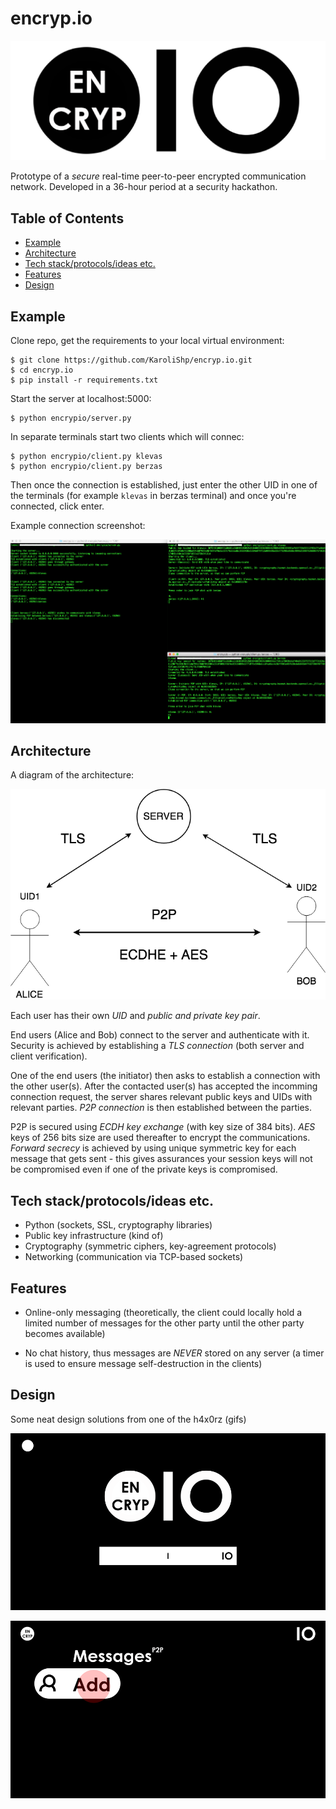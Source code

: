 # encryp.io

<p align="center"><img src="design/logo.png"></p>

Prototype of a *secure* real-time peer-to-peer encrypted communication network. Developed in a 36-hour period at a security hackathon.

## Table of Contents

- [Example](#Example)
- [Architecture](#Architecture)
- [Tech stack/protocols/ideas etc.](#Tech-stack/protocols/ideas-etc.)
- [Features](#Features)
- [Design](#Design)

## Example

Clone repo, get the requirements to your local virtual environment:

```
$ git clone https://github.com/KaroliShp/encryp.io.git
$ cd encryp.io
$ pip install -r requirements.txt
```

Start the server at localhost:5000:

```
$ python encrypio/server.py
```

In separate terminals start two clients which will connec:

```
$ python encrypio/client.py klevas
$ python encrypio/client.py berzas
```

Then once the connection is established, just enter the other UID in one of the terminals (for example `klevas` in berzas terminal) and once you're connected, click enter.

Example connection screenshot:

<p align="center"><img src="design/example.png"></p>

## Architecture

A diagram of the architecture:

<p align="center"><img src="design/architecture.png"></p>

Each user has their own *UID* and *public and private key pair*.

End users (Alice and Bob) connect to the server and authenticate with it. Security is achieved by establishing a *TLS connection* (both server and client verification).

One of the end users (the initiator) then asks to establish a connection with the other user(s). After the contacted user(s) has accepted the incomming connection request, the server shares relevant public keys and UIDs with relevant parties. *P2P connection* is then established between the parties.

P2P is secured using *ECDH key exchange* (with key size of 384 bits). *AES* keys of 256 bits size are used thereafter to encrypt the communications. *Forward secrecy* is achieved by using unique symmetric key for each message that gets sent - this gives assurances your session keys will not be compromised even if one of the private keys is compromised.

## Tech stack/protocols/ideas etc.

* Python (sockets, SSL, cryptography libraries)
* Public key infrastructure (kind of)
* Cryptography (symmetric ciphers, key-agreement protocols)
* Networking (communication via TCP-based sockets)

## Features

* Online-only messaging (theoretically, the client could locally hold a limited number of messages for the other party until the other party becomes available)

* No chat history, thus messages are *NEVER* stored on any server (a timer is used to ensure message self-destruction in the clients)

## Design

Some neat design solutions from one of the h4x0rz (gifs)

<p align="center"><img src="design/animation.gif"></p>

<p align="center"><img src="design/animation2.gif"></p>